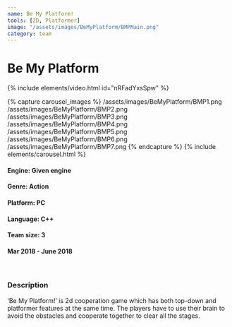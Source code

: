 ```yaml
---
name: Be My Platform!
tools: [2D, Platformer]
image: "/assets/images/BeMyPlatform/BMPMain.png"
category: team
---
```



# Be My Platform

{% include elements/video.html id="nRFadYxsSpw" %}

{% capture carousel_images %}
/assets/images/BeMyPlatform/BMP1.png
/assets/images/BeMyPlatform/BMP2.png
/assets/images/BeMyPlatform/BMP3.png
/assets/images/BeMyPlatform/BMP4.png
/assets/images/BeMyPlatform/BMP5.png
/assets/images/BeMyPlatform/BMP6.png
/assets/images/BeMyPlatform/BMP7.png
{% endcapture %}
{% include elements/carousel.html %}

#### Engine: Given engine
#### Genre: Action
#### Platform: PC 
#### Language: C++
#### Team size: 3
#### Mar 2018 - June 2018

<br/>

### Description

‘Be My Platform!’ is 2d cooperation game which has both top-down and platformer features at the same time. The players have to use their brain to avoid the obstacles and cooperate together to clear all the stages.

<br/>
<br/>
